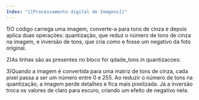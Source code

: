 ```yaml
---
Index: "[[Processamento digital de Imagens]]"
---
```

1)O código carrega uma imagem, converte-a para tons de cinza e depois aplica duas operações: quantização, que reduz o número de tons de cinza na imagem, e inversão de tons, que cria como e fosse um negativo da foto original.

2)As linhas são as presentes no bloco for qdade_tons in quantizacoes:

3)Quando a imagem é convertida para uma matriz de tons de cinza, cada pixel passa a ser um número entre 0 e 255. Ao reduzir o número de tons na quantização, a imagem perde detalhes e fica mais pixelizada. Já a inversão troca os valores de claro para escuro, criando um efeito de negativo nela.